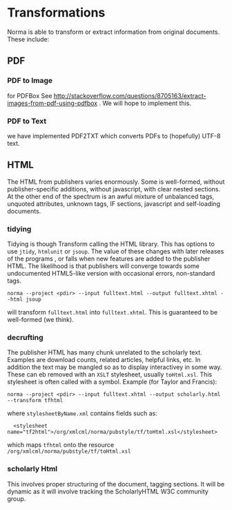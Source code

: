 # Transformations

Norma is able to transform or extract information from original documents. These include:

## PDF

### PDF to Image
for PDFBox See http://stackoverflow.com/questions/8705163/extract-images-from-pdf-using-pdfbox . We will hope to implement this.

### PDF to Text
we have implemented PDF2TXT which converts PDFs to (hopefully) UTF-8 text.

## HTML
The HTML from publishers varies enormously. Some is well-formed, without publisher-specific additions, without javascript, with clear nested sections. At the other end of the spectrum is an awful mixture of unbalanced tags, unquoted attributes, unknown tags, IF sections, javascript and self-loading documents.

### tidying
Tidying is though Transform calling the HTML library. This has options to use `jtidy`, `htmlunit` or `jsoup`. The value of these changes with later releases of the programs , or falls when new features are added to the publisher HTML. The likelihood is that publishers will converge towards some undocumented HTML5-like version with occasional errors, non-standard tags.

```
norma --project <pdir> --input fulltext.html --output fulltext.xhtml --html jsoup
```
will transform `fulltext.html` into `fulltext.xhtml`. This is guaranteed to be well-formed (we think).

### decrufting
The publisher HTML has many chunk unrelated to the scholarly text. Examples are download counts, related articles, helpful links, etc. In addition the text may be mangled so as to display interactivey in some way. These can eb removed with an `XSLT` stylesheet, usually `toHtml.xsl`.
This stylesheet is often called with a symbol. Example (for Taylor and Francis):
```
norma --project <pdir> --input fulltext.xhtml --output scholarly.html --transform tfhtml
```
where `stylesheetByName.xml` contains fields such as:
```
  <stylesheet name="tf2html">/org/xmlcml/norma/pubstyle/tf/toHtml.xsl</stylesheet>
```
which maps `tfhtml` onto the resource `/org/xmlcml/norma/pubstyle/tf/toHtml.xsl`

### scholarly Html
This involves proper structuring of the document, tagging sections. It will be dynamic as it will involve tracking the ScholarlyHTML W3C community group.
